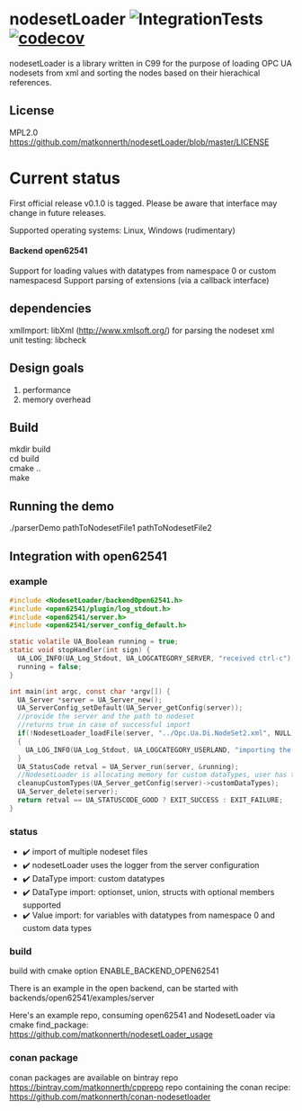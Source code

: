# nodesetLoader ![IntegrationTests](https://github.com/matkonnerth/nodesetLoader/workflows/IntegrationTests/badge.svg) [![codecov](https://codecov.io/gh/matkonnerth/nodesetLoader/branch/master/graph/badge.svg?token=2VCWKLKFJL)](https://codecov.io/gh/matkonnerth/nodesetLoader)
nodesetLoader is a library written in C99 for the purpose of loading OPC UA nodesets from xml and sorting the nodes based on their hierachical references.

## License
MPL2.0 https://github.com/matkonnerth/nodesetLoader/blob/master/LICENSE

# Current status
First official release v0.1.0 is tagged. Please be aware that interface may change in future releases.

Supported operating systems: Linux, Windows (rudimentary)

#### Backend open62541
Support for loading values with datatypes from namespace 0 or custom namespacesd
Support parsing of extensions (via a callback interface)

## dependencies
xmlImport: libXml (http://www.xmlsoft.org/) for parsing the nodeset xml \
unit testing: libcheck

## Design goals
1) performance
2) memory overhead

## Build
mkdir build \
cd build \
cmake .. \
make

## Running the demo
./parserDemo pathToNodesetFile1 pathToNodesetFile2
  
## Integration with open62541

### example

```c
#include <NodesetLoader/backendOpen62541.h>
#include <open62541/plugin/log_stdout.h>
#include <open62541/server.h>
#include <open62541/server_config_default.h>

static volatile UA_Boolean running = true;
static void stopHandler(int sign) {
  UA_LOG_INFO(UA_Log_Stdout, UA_LOGCATEGORY_SERVER, "received ctrl-c");
  running = false;
}

int main(int argc, const char *argv[]) {
  UA_Server *server = UA_Server_new();
  UA_ServerConfig_setDefault(UA_Server_getConfig(server));
  //provide the server and the path to nodeset
  //returns true in case of successful import
  if(!NodesetLoader_loadFile(server, "../Opc.Ua.Di.NodeSet2.xml", NULL))
  {
    UA_LOG_INFO(UA_Log_Stdout, UA_LOGCATEGORY_USERLAND, "importing the xml nodeset failed");
  }
  UA_StatusCode retval = UA_Server_run(server, &running);
  //NodesetLoader is allocating memory for custom dataTypes, user has to manually clean up
  cleanupCustomTypes(UA_Server_getConfig(server)->customDataTypes);
  UA_Server_delete(server);
  return retval == UA_STATUSCODE_GOOD ? EXIT_SUCCESS : EXIT_FAILURE;
}
```

### status
* :heavy_check_mark: import of multiple nodeset files
* :heavy_check_mark: nodesetLoader uses the logger from the server configuration
* :heavy_check_mark: DataType import: custom datatypes
* :heavy_check_mark: DataType import: optionset, union, structs with optional members supported
* :heavy_check_mark: Value import: for variables with datatypes from namespace 0 and custom data types

### build

build with cmake option ENABLE_BACKEND_OPEN62541

There is an example in the open backend, can be started with
backends/open62541/examples/server <pathToNodeset>

Here's an example repo, consuming open62541 and NodesetLoader via cmake find_package:
https://github.com/matkonnerth/nodesetLoader_usage


### conan package

conan packages are available on bintray repo https://bintray.com/matkonnerth/cpprepo
repo containing the conan recipe: https://github.com/matkonnerth/conan-nodesetloader

